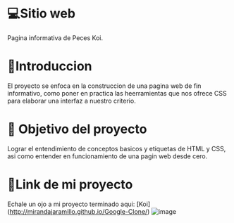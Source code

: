 # 💻Sitio web
Pagina informativa de Peces Koi.

# 📖Introduccion
El proyecto se enfoca en la construccion de una pagina web de fin informativo, como poner en practica las heerramientas que nos ofrece CSS para elaborar una interfaz a nuestro criterio.

# 🔴 Objetivo del proyecto
Lograr el entendimiento de conceptos basicos y etiquetas de HTML y CSS, asi como entender en funcionamiento de una pagin web desde cero.

# 🔗Link de mi proyecto
Echale un ojo a mi proyecto terminado aqui: [Koi] (http://mirandajaramillo.github.io/Google-Clone/) 
![image](https://github.com/Moonblack95/Koi.html/assets/139600701/a64ab85a-c192-468b-a3cb-bd76e152c071)



